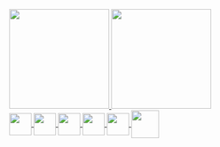 <div>
 
  <a href="https://github.com/laura-lorrayne">
  <img height="180em" src="https://github-readme-stats.vercel.app/api?username=silvabento&show_icons=true&theme=radical&include_all_commits=true&count_private=true"/>
  <img height="180em" src="https://github-readme-stats.vercel.app/api/top-langs/?username=silvabento&layout=compact&langs_count=7&theme=radical"/>
   
</div>
 
<div style="display: inline_block">  
 
  <img align="center" width="40" src="https://img.icons8.com/color/480/java-coffee-cup-logo--v1.png" />
  <img align="center" width="40" src="https://img.icons8.com/color/512/python--v1.png" />
  <img align="center" width="40" src="https://img.icons8.com/color/512/html-5--v1.png ">
  <img align="center" width="40" src="https://img.icons8.com/color/480/css3.png"> 
  <img align="center" width="40" src="https://img.icons8.com/color/480/javascript--v1.png ">
  <img align="center" width="50" src="https://img.icons8.com/color/480/bootstrap.png " />
      
</div>

 
 

